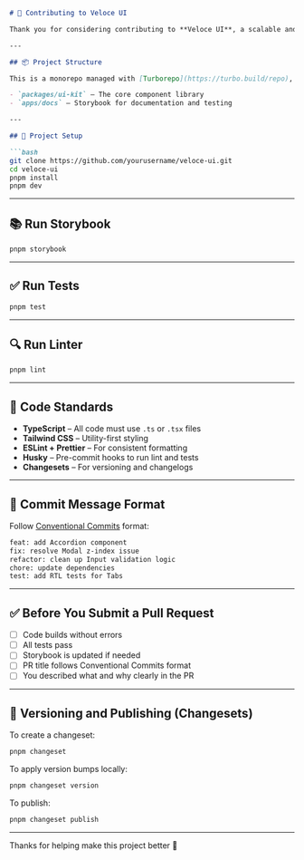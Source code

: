 ````md
# 🤝 Contributing to Veloce UI

Thank you for considering contributing to **Veloce UI**, a scalable and reusable UI component system built with React, Tailwind CSS, and shadcn/ui.

---

## 📦 Project Structure

This is a monorepo managed with [Turborepo](https://turbo.build/repo), containing:

- `packages/ui-kit` – The core component library
- `apps/docs` – Storybook for documentation and testing

---

## 🧪 Project Setup

```bash
git clone https://github.com/yourusername/veloce-ui.git
cd veloce-ui
pnpm install
pnpm dev
````

---

## 📚 Run Storybook

```bash
pnpm storybook
```

---

## ✅ Run Tests

```bash
pnpm test
```

---

## 🔍 Run Linter

```bash
pnpm lint
```

---

## 🧹 Code Standards

* **TypeScript** – All code must use `.ts` or `.tsx` files
* **Tailwind CSS** – Utility-first styling
* **ESLint + Prettier** – For consistent formatting
* **Husky** – Pre-commit hooks to run lint and tests
* **Changesets** – For versioning and changelogs

---

## 🧾 Commit Message Format

Follow [Conventional Commits](https://www.conventionalcommits.org/) format:

```bash
feat: add Accordion component
fix: resolve Modal z-index issue
refactor: clean up Input validation logic
chore: update dependencies
test: add RTL tests for Tabs
```

---

## ✅ Before You Submit a Pull Request

* [ ] Code builds without errors
* [ ] All tests pass
* [ ] Storybook is updated if needed
* [ ] PR title follows Conventional Commits format
* [ ] You described what and why clearly in the PR

---

## 🚀 Versioning and Publishing (Changesets)

To create a changeset:

```bash
pnpm changeset
```

To apply version bumps locally:

```bash
pnpm changeset version
```

To publish:

```bash
pnpm changeset publish
```

---

Thanks for helping make this project better 💙

```
```
